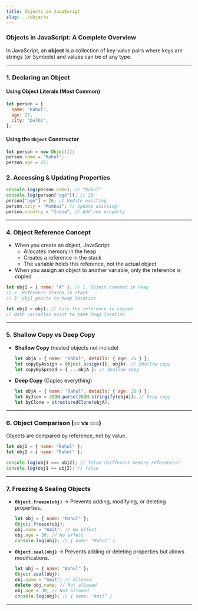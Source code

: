 ```yaml
---
title: Objects in JavaScript
slug: ../objects
---
```


### **Objects in JavaScript: A Complete Overview**

In JavaScript, an **object** is a collection of key-value pairs where keys are strings (or Symbols) and values can be of any type.

---

### **1. Declaring an Object**

#### **Using Object Literals (Most Common)**

```js
let person = {
  name: "Rahul",
  age: 25,
  city: "Delhi",
};
```

#### **Using the `Object` Constructor**

```js
let person = new Object();
person.name = "Rahul";
person.age = 25;
```

### **2. Accessing & Updating Properties**

```js
console.log(person.name); // "Rahul"
console.log(person["age"]); // 25
person["age"] = 26; // Update existing
person.city = "Mumbai"; // Update existing
person.country = "India"; // Add new property
```

---

### **4. Object Reference Concept**

- When you create an object, JavaScript:
  - Allocates memory in the heap
  - Creates a reference in the stack
  - The variable holds this reference, not the actual object
- When you assign an object to another variable, only the reference is copied

```js
let obj1 = { name: "A" }; // 1. Object created in heap
// 2. Reference stored in stack
// 3. obj1 points to heap location

let obj2 = obj1; // Only the reference is copied
// Both variables point to same heap location
```

---

### **5. Shallow Copy vs Deep Copy**

- **Shallow Copy** (nested objects not include)

  ```js
  let objA = { name: "Rahul", details: { age: 25 } };
  let copyByAssign = Object.assign({}, objA); // Shallow copy
  let copyBySpread = { ...objA }; // Shallow copy
  ```

- **Deep Copy** (Copies everything)
  ```js
  let objA = { name: "Rahul", details: { age: 25 } };
  let byJson = JSON.parse(JSON.stringify(objA)); // Deep copy
  let byClone = structuredClone(objA);
  ```

---

### **6. Object Comparison (`==` vs `===`)**

Objects are compared by reference, not by value.

```js
let obj1 = { name: "Rahul" };
let obj2 = { name: "Rahul" };

console.log(obj1 === obj2); // false (Different memory references)
console.log(obj1 == obj2); // false
```

---

### **7. Freezing & Sealing Objects**

- **`Object.freeze(obj)`** → Prevents adding, modifying, or deleting properties.

  ```js
  let obj = { name: "Rahul" };
  Object.freeze(obj);
  obj.name = "Amit"; // No effect
  obj.age = 30; // No effect
  console.log(obj); // { name: "Rahul" }
  ```

- **`Object.seal(obj)`** → Prevents adding or deleting properties but allows modifications.
  ```js
  let obj = { name: "Rahul" };
  Object.seal(obj);
  obj.name = "Amit"; // Allowed
  delete obj.name; // Not allowed
  obj.age = 30; // Not allowed
  console.log(obj); // { name: "Amit" }
  ```

---

